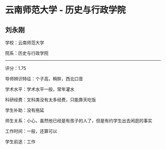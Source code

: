 # 云南师范大学 - 历史与行政学院

## 刘永刚

学校：云南师范大学

院系：历史与行政学院

* * *

评分：1.75

导师辨识特征：个子高，稍胖，西北口音

学术水平：学术水平一般，常年灌水

科研经费：文科类没有太多经费，只能靠天吃饭

学生补助：没有拖延

师生关系：小心，虽然他已经是有孩子的人了，但是有约学生出去闲逛的事实

工作时间：一般，还算可以

学生前途：工作